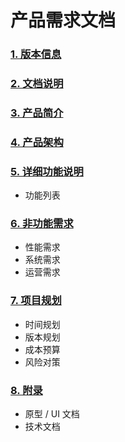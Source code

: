 # 产品需求文档
### [1. 版本信息](./content/1_Version.md)
### [2. 文档说明](./content/2_Introduction.md)
### [3. 产品简介](./content/3_Description.md)
### [4. 产品架构](./content/4_Structure.md)
### [5. 详细功能说明](./content/5_Function.md)
- 功能列表
### [6. 非功能需求](./content/6_NotFunction.md)
- 性能需求
- 系统需求
- 运营需求
### [7. 项目规划](./content/7_Planning.md)
- 时间规划
- 版本规划
- 成本预算
- 风险对策
### [8. 附录](./content/8_Appendix.md)
- 原型 / UI 文档
- 技术文档

